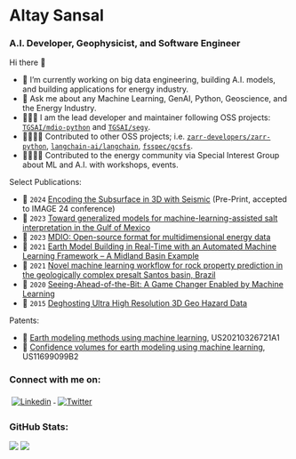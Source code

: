 # Altay Sansal
### A.I. Developer, Geophysicist, and Software Engineer

Hi there 👋
- 🔭 I’m currently working on big data engineering, building A.I. models, and building applications for energy industry.
- 💬 Ask me about any Machine Learning, GenAI, Python, Geoscience, and the Energy Industry.
- 🧑🏻‍💻 I am the lead developer and maintainer following OSS projects: [`TGSAI/mdio-python`][mdio-github] and [`TGSAI/segy`][segy-github].
- 🫱🏻‍🫲🏽 Contributed to other OSS projects; i.e. [`zarr-developers/zarr-python`][zarr-github], [`langchain-ai/langchain`][langchain-github], [`fsspec/gcsfs`][gcsfs-github].
- 🫱🏻‍🫲🏽 Contributed to the energy community via Special Interest Group about ML and A.I. with workshops, events.

[mdio-github]: https://github.com/TGSAI/mdio-python
[segy-github]: https://github.com/TGSAI/segy
[zarr-github]: https://github.com/zarr-developers/zarr-python
[langchain-github]: https://github.com/langchain-ai/langchain
[gcsfs-github]: https://github.com/fsspec/gcsfs

Select Publications:
- 📄 `2024` [Encoding the Subsurface in 3D with Seismic][seismic-vit-mae3d] (Pre-Print, accepted to IMAGE 24 conference)
- 📄 `2023` [Toward generalized models for machine-learning-assisted salt interpretation in the Gulf of Mexico][saltnet]
- 📄 `2023` [MDIO: Open-source format for multidimensional energy data][mdio]
- 📄 `2021` [Earth Model Building in Real-Time with an Automated Machine Learning Framework – A Midland Basin Example][qearth-realtime]
- 📄 `2021` [Novel machine learning workflow for rock property prediction in the geologically complex presalt Santos basin, Brazil][qearth]
- 📄 `2020` [Seeing-Ahead-of-the-Bit: A Game Changer Enabled by Machine Learning][qearth-ahead-bit]
- 📄 `2015` [Deghosting Ultra High Resolution 3D Geo Hazard Data][seismic-broadband]

[seismic-vit-mae3d]: https://arxiv.org/abs/2403.13593
[saltnet]: https://library.seg.org/doi/10.1190/tle42060390.1
[mdio]: https://library.seg.org/doi/10.1190/tle42070465.1
[qearth-realtime]: https://library.seg.org/doi/10.15530/urtec-2021-5659
[qearth]: https://library.seg.org/doi/10.1190/segam2021-3594813.1
[qearth-ahead-bit]: https://onepetro.org/ARMAUSRMS/proceedings-abstract/ARMA20/All-ARMA20/448810
[seismic-broadband]: https://www.earthdoc.org/content/papers/10.3997/2214-4609.201413244

Patents:
- 📜 [Earth modeling methods using machine learning][qearth-patent1], US20210326721A1
- 📜 [Confidence volumes for earth modeling using machine learning][qearth-patent2], US11699099B2

[qearth-patent1]: https://patents.google.com/patent/US20210326721A1/en
[qearth-patent2]: https://patents.google.com/patent/US11699099B2/en

### Connect with me on:
<p align="left">
<a href="https://www.linkedin.com/in/tasansal/" target="_blank">
<img src="https://raw.githubusercontent.com/klaasnicolaas/ColoredBadges/master/svg/social/linkedin.svg" alt="Linkedin" style="vertical-align:top; margin:4px">
</a>
<a href="https://twitter.com/tunapedia" target="_blank">
<img src="https://raw.githubusercontent.com/klaasnicolaas/ColoredBadges/master/svg/social/twitter.svg" alt="Twitter" style="vertical-align:top; margin:4px">
</a>
</p>

### GitHub Stats:
<div align="left">
<img src="https://github-readme-streak-stats.herokuapp.com?user=tasansal&theme=neon" />
<img src="https://github-readme-stats.vercel.app/api?username=tasansal&&theme=dark&show_icons=true" />
</div>
